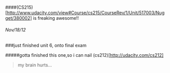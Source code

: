 ####(CS215)[http://www.udacity.com/view#Course/cs215/CourseRev/1/Unit/517003/Nugget/380002] is freaking awesome!!

###### Nov/18/12

###just finished unit 6, onto final exam

#####gotta finished this one,so i can nail (cs212)[http://udacity.com/cs212]

> my brain hurts... 
>
